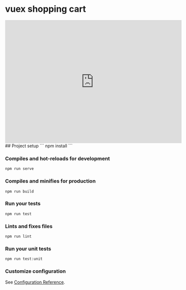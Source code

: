 # vuex shopping cart
<div  class="iframe-container">
<iframe src="https://share.getcloudapp.com/geurjGdz?embed=true" width="575" height="400" style="border:none" frameborder="0" allowtransparency="true" allowfullscreen="true">              </iframe>
</div>
## Project setup
```
npm install
```

### Compiles and hot-reloads for development
```
npm run serve
```

### Compiles and minifies for production
```
npm run build
```

### Run your tests
```
npm run test
```

### Lints and fixes files
```
npm run lint
```

### Run your unit tests
```
npm run test:unit
```

### Customize configuration
See [Configuration Reference](https://cli.vuejs.org/config/).
